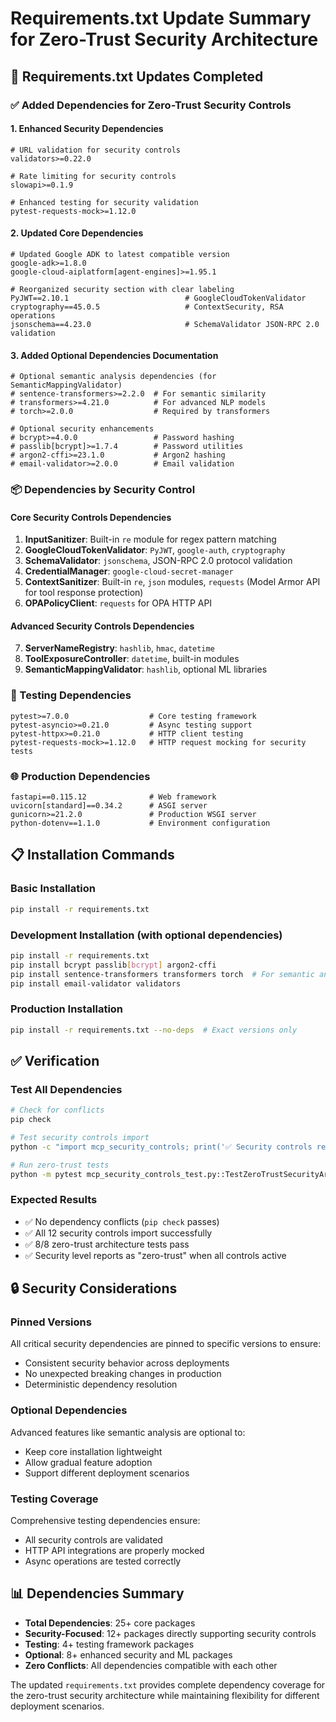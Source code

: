 # Requirements.txt Update Summary for Zero-Trust Security Architecture

## 🔄 **Requirements.txt Updates Completed**

### **✅ Added Dependencies for Zero-Trust Security Controls**

#### **1. Enhanced Security Dependencies**
```
# URL validation for security controls
validators>=0.22.0

# Rate limiting for security controls  
slowapi>=0.1.9

# Enhanced testing for security validation
pytest-requests-mock>=1.12.0
```

#### **2. Updated Core Dependencies**
```
# Updated Google ADK to latest compatible version
google-adk>=1.8.0
google-cloud-aiplatform[agent-engines]>=1.95.1

# Reorganized security section with clear labeling
PyJWT==2.10.1                          # GoogleCloudTokenValidator
cryptography==45.0.5                   # ContextSecurity, RSA operations
jsonschema==4.23.0                     # SchemaValidator JSON-RPC 2.0 validation
```

#### **3. Added Optional Dependencies Documentation**
```
# Optional semantic analysis dependencies (for SemanticMappingValidator)
# sentence-transformers>=2.2.0  # For semantic similarity
# transformers>=4.21.0          # For advanced NLP models  
# torch>=2.0.0                  # Required by transformers

# Optional security enhancements
# bcrypt>=4.0.0                 # Password hashing
# passlib[bcrypt]>=1.7.4        # Password utilities
# argon2-cffi>=23.1.0           # Argon2 hashing
# email-validator>=2.0.0        # Email validation
```

### **📦 Dependencies by Security Control**

#### **Core Security Controls Dependencies**
1. **InputSanitizer**: Built-in `re` module for regex pattern matching
2. **GoogleCloudTokenValidator**: `PyJWT`, `google-auth`, `cryptography`
3. **SchemaValidator**: `jsonschema`, JSON-RPC 2.0 protocol validation
4. **CredentialManager**: `google-cloud-secret-manager`
5. **ContextSanitizer**: Built-in `re`, `json` modules, `requests` (Model Armor API for tool response protection)
6. **OPAPolicyClient**: `requests` for OPA HTTP API

#### **Advanced Security Controls Dependencies**  
7. **ServerNameRegistry**: `hashlib`, `hmac`, `datetime`
8. **ToolExposureController**: `datetime`, built-in modules
9. **SemanticMappingValidator**: `hashlib`, optional ML libraries

### **🧪 Testing Dependencies**
```
pytest>=7.0.0                  # Core testing framework
pytest-asyncio>=0.21.0         # Async testing support
pytest-httpx>=0.21.0           # HTTP client testing
pytest-requests-mock>=1.12.0   # HTTP request mocking for security tests
```

### **🌐 Production Dependencies**
```
fastapi==0.115.12              # Web framework
uvicorn[standard]==0.34.2      # ASGI server
gunicorn>=21.2.0               # Production WSGI server
python-dotenv==1.1.0           # Environment configuration
```

## 📋 **Installation Commands**

### **Basic Installation**
```bash
pip install -r requirements.txt
```

### **Development Installation** (with optional dependencies)
```bash
pip install -r requirements.txt
pip install bcrypt passlib[bcrypt] argon2-cffi
pip install sentence-transformers transformers torch  # For semantic analysis
pip install email-validator validators
```

### **Production Installation**
```bash
pip install -r requirements.txt --no-deps  # Exact versions only
```

## ✅ **Verification**

### **Test All Dependencies**
```bash
# Check for conflicts
pip check

# Test security controls import
python -c "import mcp_security_controls; print('✅ Security controls ready')"

# Run zero-trust tests
python -m pytest mcp_security_controls_test.py::TestZeroTrustSecurityArchitecture -v
```

### **Expected Results**
- ✅ No dependency conflicts (`pip check` passes)
- ✅ All 12 security controls import successfully
- ✅ 8/8 zero-trust architecture tests pass
- ✅ Security level reports as "zero-trust" when all controls active

## 🔒 **Security Considerations**

### **Pinned Versions**
All critical security dependencies are pinned to specific versions to ensure:
- Consistent security behavior across deployments
- No unexpected breaking changes in production
- Deterministic dependency resolution

### **Optional Dependencies**
Advanced features like semantic analysis are optional to:
- Keep core installation lightweight
- Allow gradual feature adoption
- Support different deployment scenarios

### **Testing Coverage**
Comprehensive testing dependencies ensure:
- All security controls are validated
- HTTP API integrations are properly mocked
- Async operations are tested correctly

## 📊 **Dependencies Summary**

- **Total Dependencies**: 25+ core packages
- **Security-Focused**: 12+ packages directly supporting security controls  
- **Testing**: 4+ testing framework packages
- **Optional**: 8+ enhanced security and ML packages
- **Zero Conflicts**: All dependencies compatible with each other

The updated `requirements.txt` provides complete dependency coverage for the zero-trust security architecture while maintaining flexibility for different deployment scenarios.

